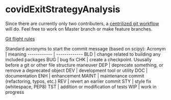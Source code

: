 # covidExitStrategyAnalysis

Since there are currently only two contributers, a [centrilized git workflow](https://www.atlassian.com/git/tutorials/comparing-workflows#centralized-workflow) will do. Feel free to work on Master branch or make feature branches. 

[Git flight rules](https://github.com/k88hudson/git-flight-rules)

Standard acronyms to start the commit message (based on scipy):
Acronym | meaning
------------ | -------------
BLD | change related to building any included packages
BUG | bug fix
CHK | create a checkpoint. Ususally before a git or other file structure maneuver 
DEP | deprecate something, or remove a deprecated object
DEV | development tool or utility
DOC | documentation
ENH | enhancement 
MAINT | maintenance commit (refactoring, typos, etc.)
REV | revert an earlier commit
STY | style fix (whitespace, PEP8)
TST | addition or modification of tests
WIP | work in progress

